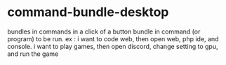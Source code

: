 # command-bundle-desktop
bundles in commands in a click of a button
bundle in command (or program) to be run. ex : i want to code web, then open web, php ide, and console. i want to play games, then open discord, change setting to gpu, and run the game
